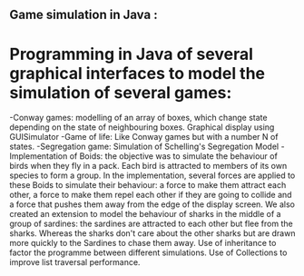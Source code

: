 ## Game simulation in Java : 

# Programming in Java of several graphical interfaces to model the simulation of several games:

-Conway games: modelling of an array of boxes, which change state depending on the state of neighbouring boxes. Graphical display using GUISimulator
-Game of life: Like Conway games but with a number N of states.
-Segregation game: Simulation of Schelling's Segregation Model
-Implementation of Boids: the objective was to simulate the behaviour of birds when they fly in a pack. Each bird is attracted to members of its own species to form a group. In the implementation, several forces are applied to these Boids to simulate their behaviour: a force to make them attract each other, a force to make them repel each other if they are going to collide and a force that pushes them away from the edge of the display screen. We also created an extension to model the behaviour of sharks in the middle of a group of sardines: the sardines are attracted to each other but flee from the sharks. Whereas the sharks don't care about the other sharks but are drawn more quickly to the Sardines to chase them away.
Use of inheritance to factor the programme between different simulations. Use of Collections to improve list traversal performance.
